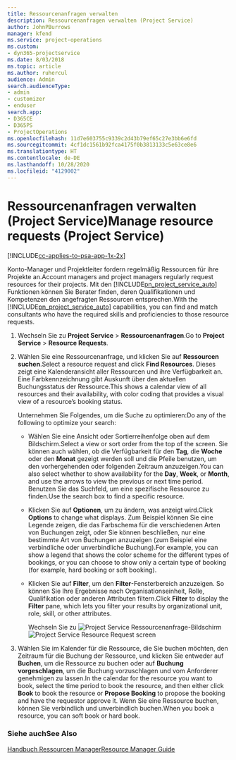 ```yaml
---
title: Ressourcenanfragen verwalten
description: Ressourcenanfragen verwalten (Project Service)
author: JohnPBurrows
manager: kfend
ms.service: project-operations
ms.custom:
- dyn365-projectservice
ms.date: 8/03/2018
ms.topic: article
ms.author: ruhercul
audience: Admin
search.audienceType:
- admin
- customizer
- enduser
search.app:
- D365CE
- D365PS
- ProjectOperations
ms.openlocfilehash: 11d7e603755c9339c2d43b79ef65c27e3bb6e6fd
ms.sourcegitcommit: 4cf1dc1561b92fca4175f0b3813133c5e63ce8e6
ms.translationtype: HT
ms.contentlocale: de-DE
ms.lasthandoff: 10/28/2020
ms.locfileid: "4129002"
---
```

# <a name="manage-resource-requests-project-service"></a><span data-ttu-id="fd92a-103">Ressourcenanfragen verwalten (Project Service)</span><span class="sxs-lookup"><span data-stu-id="fd92a-103">Manage resource requests (Project Service)</span></span>

[!INCLUDE[cc-applies-to-psa-app-1x-2x](../includes/cc-applies-to-psa-app-1x-2x.md)]

<span data-ttu-id="fd92a-104">Konto-Manager und Projektleiter fordern regelmäßig Ressourcen für ihre Projekte an.</span><span class="sxs-lookup"><span data-stu-id="fd92a-104">Account managers and project managers regularly request resources for their projects.</span></span> <span data-ttu-id="fd92a-105">Mit den [!INCLUDE[pn_project_service_auto](../includes/pn-project-service-auto.md)] Funktionen können Sie Berater finden, deren Qualifikationen und Kompetenzen den angefragten Ressourcen entsprechen.</span><span class="sxs-lookup"><span data-stu-id="fd92a-105">With the [!INCLUDE[pn_project_service_auto](../includes/pn-project-service-auto.md)] capabilities, you can find and match consultants who have the required skills and proficiencies to those resource requests.</span></span>  
  
1. <span data-ttu-id="fd92a-106">Wechseln Sie zu **Project Service** > **Ressourcenanfragen**.</span><span class="sxs-lookup"><span data-stu-id="fd92a-106">Go to **Project Service** > **Resource Requests**.</span></span>  
  
2. <span data-ttu-id="fd92a-107">Wählen Sie eine Ressourcenanfrage, und klicken Sie auf **Ressourcen suchen**.</span><span class="sxs-lookup"><span data-stu-id="fd92a-107">Select a resource request and click **Find Resources**.</span></span> <span data-ttu-id="fd92a-108">Dieses zeigt eine Kalenderansicht aller Ressourcen und ihre Verfügbarkeit an. Eine Farbkennzeichnung gibt Auskunft über den aktuellen Buchungsstatus der Ressource.</span><span class="sxs-lookup"><span data-stu-id="fd92a-108">This shows a calendar view of all resources and their availability, with color coding that provides a visual view of a resource’s booking status.</span></span>  
  
    <span data-ttu-id="fd92a-109">Unternehmen Sie Folgendes, um die Suche zu optimieren:</span><span class="sxs-lookup"><span data-stu-id="fd92a-109">Do any of the following to optimize your search:</span></span>  
  
   -   <span data-ttu-id="fd92a-110">Wählen Sie eine Ansicht oder Sortierreihenfolge oben auf dem Bildschirm.</span><span class="sxs-lookup"><span data-stu-id="fd92a-110">Select a view or sort order from the top of the screen.</span></span> <span data-ttu-id="fd92a-111">Sie können auch wählen, ob die Verfügbarkeit für den **Tag**, die **Woche** oder den **Monat** gezeigt werden soll und die Pfeile benutzen, um den vorhergehenden oder folgenden Zeitraum anzuzeigen.</span><span class="sxs-lookup"><span data-stu-id="fd92a-111">You can also select whether to show availability for the **Day**, **Week**, or **Month**, and use the arrows to view the previous or next time period.</span></span> <span data-ttu-id="fd92a-112">Benutzen Sie das Suchfeld, um eine spezifische Ressource zu finden.</span><span class="sxs-lookup"><span data-stu-id="fd92a-112">Use the search box to find a specific resource.</span></span>  
  
   -   <span data-ttu-id="fd92a-113">Klicken Sie auf **Optionen**, um zu ändern, was anzeigt wird.</span><span class="sxs-lookup"><span data-stu-id="fd92a-113">Click **Options** to change what displays.</span></span> <span data-ttu-id="fd92a-114">Zum Beispiel können Sie eine Legende zeigen, die das Farbschema für die verschiedenen Arten von Buchungen zeigt, oder Sie können beschließen, nur eine bestimmte Art von Buchungen anzuzeigen (zum Beispiel eine verbindliche oder unverbindliche Buchung).</span><span class="sxs-lookup"><span data-stu-id="fd92a-114">For example, you can show a legend that shows the color scheme for the different types of bookings, or you can choose to show only a certain type of booking (for example, hard booking or soft booking).</span></span>  
  
   -   <span data-ttu-id="fd92a-115">Klicken Sie auf **Filter**, um den **Filter**-Fensterbereich anzuzeigen. So können Sie Ihre Ergebnisse nach Organisationseinheit, Rolle, Qualifikation oder anderen Attributen filtern.</span><span class="sxs-lookup"><span data-stu-id="fd92a-115">Click **Filter** to display the **Filter** pane, which lets you filter your results by organizational unit, role, skill, or other attributes.</span></span>  
  
       <span data-ttu-id="fd92a-116">Wechseln Sie zu ![Project Service Ressourcenanfrage-Bildschirm](../psa/media/project-service-resource-request-screen.png "Wechseln Sie zu Project Service Ressourcenanfrage-Bildschirm")</span><span class="sxs-lookup"><span data-stu-id="fd92a-116">![Project Service Resource Request screen](../psa/media/project-service-resource-request-screen.png "Project Service Resource Request screen")</span></span>  
  
3. <span data-ttu-id="fd92a-117">Wählen Sie im Kalender für die Ressource, die Sie buchen möchten, den Zeitraum für die Buchung der Ressource, und klicken Sie entweder auf **Buchen**, um die Ressource zu buchen oder auf **Buchung vorgeschlagen**, um die Buchung vorzuschlagen und vom Anforderer genehmigen zu lassen.</span><span class="sxs-lookup"><span data-stu-id="fd92a-117">In the calendar for the resource you want to book, select the time period to book the resource, and then either click **Book** to book the resource or **Propose Booking** to propose the booking and have the requestor approve it.</span></span> <span data-ttu-id="fd92a-118">Wenn Sie eine Ressource buchen, können Sie verbindlich und unverbindlich buchen.</span><span class="sxs-lookup"><span data-stu-id="fd92a-118">When you book a resource, you can soft book or hard book.</span></span>  
  
### <a name="see-also"></a><span data-ttu-id="fd92a-119">Siehe auch</span><span class="sxs-lookup"><span data-stu-id="fd92a-119">See Also</span></span>  
 [<span data-ttu-id="fd92a-120">Handbuch Ressourcen Manager</span><span class="sxs-lookup"><span data-stu-id="fd92a-120">Resource Manager Guide</span></span>](../psa/resource-manager-guide.md)
